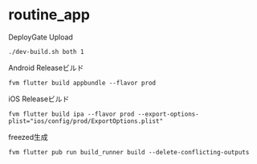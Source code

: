 # routine_app

DeployGate Upload
```shell
./dev-build.sh both 1
```

Android Releaseビルド
``` shell
fvm flutter build appbundle --flavor prod
```

iOS Releaseビルド
``` shell
fvm flutter build ipa --flavor prod --export-options-plist="ios/config/prod/ExportOptions.plist"
```

freezed生成

``` shell
fvm flutter pub run build_runner build --delete-conflicting-outputs
```